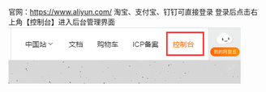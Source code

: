 官网：https://www.aliyun.com/  淘宝、支付宝、钉钉可直接登录
登录后点击右上角【控制台】进入后台管理界面
![Image text](https://raw.githubusercontent.com/btcusdt/btceth/main/images/aliyunBy/1.png)
